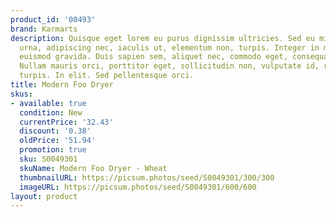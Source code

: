 ```yaml
---
product_id: '00493'
brand: Karmarts
description: Quisque eget lorem eu purus dignissim ultricies. Sed eu mi. Nullam ligula
  urna, adipiscing nec, iaculis ut, elementum non, turpis. Integer in mauris eu nibh
  euismod gravida. Duis sapien sem, aliquet nec, commodo eget, consequat quis, neque.
  Nullam mauris orci, porttitor eget, sollicitudin non, vulputate id, risus. Ut vitae
  turpis. In elit. Sed pellentesque orci.
title: Modern Foo Dryer
skus:
- available: true
  condition: New
  currentPrice: '32.43'
  discount: '0.38'
  oldPrice: '51.94'
  promotion: true
  sku: S0049301
  skuName: Modern Foo Dryer - Wheat
  thumbnailURL: https://picsum.photos/seed/S0049301/300/300
  imageURL: https://picsum.photos/seed/S0049301/600/600
layout: product
---
```

